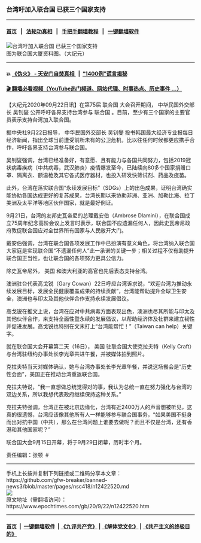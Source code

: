 ### 台湾吁加入联合国 已获三个国家支持
------------------------

#### [首页](https://github.com/gfw-breaker/banned-news3/blob/master/README.md) &nbsp;&nbsp;|&nbsp;&nbsp; [法轮功真相](https://github.com/begood0513/basic/blob/master/README.md)  &nbsp;&nbsp;|&nbsp;&nbsp; [手把手翻墙教程](https://github.com/gfw-breaker/guides/wiki)  &nbsp;&nbsp;|&nbsp;&nbsp; [一键翻墙软件](https://github.com/gfw-breaker/nogfw/blob/master/README.md)  



<div><img alt="台湾吁加入联合国 已获三个国家支持" class="attachment-djy_600_400 size-djy_600_400 wp-post-image" src="https://i.epochtimes.com/assets/uploads/2020/07/0905301900201892-600x400-1.jpg"/>
<div class="caption">
 图为联合国大厦资料图。（大纪元）
</div></div><hr/>

#### 💥 [《伪火》 - 天安门自焚真相 ](http://158.247.195.190:10000/videos/blog/weihuo.html)&nbsp; |&nbsp; [“1400例”谎言揭秘  ](http://158.247.195.190:10000/videos/blog/jiexi1400.html)

#### [ 🎬  翻墙必看视频（YouTube热门频道、网站代理、时事热点、历史事件 ...）](https://github.com/gfw-breaker/links/blob/master/banned.md)

<div><p>
 【大纪元2020年09月22日讯】在第75届
 <ok href="https://www.epochtimes.com/gb/tag/%E8%81%94%E5%90%88%E5%9B%BD.html">
  联合国
 </ok>
 大会召开期间，
 <ok href="https://www.epochtimes.com/gb/tag/%E4%B8%AD%E5%8D%8E%E6%B0%91%E5%9B%BD%E5%A4%96%E4%BA%A4%E9%83%A8%E9%95%BF.html">
  中华民国外交部长
 </ok>
 <ok href="https://www.epochtimes.com/gb/tag/%E5%90%B4%E9%92%8A%E7%87%AE.html">
  吴钊燮
 </ok>
 公开呼吁各界支持台湾参与
 <ok href="https://www.epochtimes.com/gb/tag/%E8%81%94%E5%90%88%E5%9B%BD.html">
  联合国
 </ok>
 。目前，至少有三个国家的主要官员表示支持台湾加入联合国。
</p>
<p>
 据中央社9月22日报导，
 <ok href="https://www.epochtimes.com/gb/tag/%E4%B8%AD%E5%8D%8E%E6%B0%91%E5%9B%BD%E5%A4%96%E4%BA%A4%E9%83%A8%E9%95%BF.html">
  中华民国外交部长
 </ok>
 <ok href="https://www.epochtimes.com/gb/tag/%E5%90%B4%E9%92%8A%E7%87%AE.html">
  吴钊燮
 </ok>
 投书韩国最大经济专业报每日经济新闻，指出全球当前遭受前所未有的公卫危机，比以往任何时候都更应携手合作，呼吁各界支持台湾参与联合国。
</p>
<p>
 吴钊燮强调，台湾已经准备好，有意愿、且有能力与各国共同努力，包括2019冠状病毒疾病（中共病毒，武汉肺炎）疫情爆发至今，已陆续向80多个国家捐赠口罩、隔离衣、额温枪及其它各式医疗器材，也投入研发快筛试剂、药品及疫苗。
</p>
<p>
 此外，台湾在落实联合国“永续发展目标”（SDGs）上的出色成果，证明台湾确实能协助各国达成更好的复苏成果，台湾长期以来协助非洲、亚洲、加勒比海、拉丁美洲及太平洋等地区伙伴国家，就是最好例证。
</p>
<p>
 9月21日，台湾的友邦史瓦帝尼的总理戴安伯（Ambrose Dlamini），在联合国成立75周年纪念高阶会议上发言时表示，联合国不应遗漏任何人，因此史瓦帝尼政府敦促联合国应对全世界所有国家与人民敞开大门。
</p>
<p>
 戴安伯强调，台湾在联合国各项发展工作中已扮演有意义角色，将台湾纳入联合国大家庭是实现联合国“不遗漏任何人”此一承诺的关键一步；相关过程不仅有助提升联合国正当性，也让联合国的各项努力更具公信力。
</p>
<p>
 除史瓦帝尼外，
 <ok href="https://www.epochtimes.com/gb/tag/%E7%BE%8E%E5%9B%BD.html">
  美国
 </ok>
 和澳大利亚的高官也先后表态支持台湾。
</p>
<p>
 澳洲驻台代表高戈锐（Gary Cowan）22日呼应台湾诉求说，“欢迎台湾为推动永续发展目标，发展全民健康覆盖成果的持续贡献”，台湾能帮助提升全球卫生安全，澳洲也与印太及其他伙伴合作支持永续发展倡议。
</p>
<p>
 高戈锐在推文上说，台湾在应对中共病毒方面表现出色，澳洲也尽其所能与印太及其他伙伴合作，来支持全面性暨永续的发展倡议，以帮助经济体及社群来建立韧性并促进发展。高戈锐也特别在文末打上“台湾能帮忙！”（Taiwan can help）关键字。
</p>
<p>
 就在联合国大会开幕第二天（16日），
 <ok href="https://www.epochtimes.com/gb/tag/%E7%BE%8E%E5%9B%BD.html">
  美国
 </ok>
 驻联合国大使克拉夫特（Kelly Craft）与台湾驻纽约办事处长李光章共进午餐，并被媒体拍到照片。
</p>
<p>
 克拉夫特当天对媒体确认，她与台湾办事处长李光章午餐，并说这场餐会是“历史性会面”，美国正在推动台湾重返联合国。
</p>
<p>
 克拉夫特说，“我一直想做总统觉得对的事，我认为总统一直在努力强化与台湾的双边关系，所以我想代表政府继续保持这种关系。”
</p>
<p>
 克拉夫特强调，台湾正在被北京边缘化，台湾有近2400万人的声音想被听见，这真的很遗憾，台湾应该像其他所有人一样能够参与联合国事务，“如果美国不挺身而出对抗中国（中共），那么在台湾问题上谁要去做呢？而且不仅是台湾，还有香港和其他国家呢？”
</p>
<p>
 联合国大会9月15日开幕，将于9月29日闭幕，历时半个月。
</p>
<p>
 责任编辑：张顿 ＃
</p>
</div>
<hr/>
手机上长按并复制下列链接或二维码分享本文章：<br/>
https://github.com/gfw-breaker/banned-news3/blob/master/pages/nsc418/n12422520.md <br/>
<a href='https://github.com/gfw-breaker/banned-news3/blob/master/pages/nsc418/n12422520.md'><img src='https://github.com/gfw-breaker/banned-news3/blob/master/pages/nsc418/n12422520.md.png'/></a> <br/>
原文地址（需翻墙访问）：https://www.epochtimes.com/gb/20/9/22/n12422520.htm


------------------------
#### [首页](https://github.com/gfw-breaker/banned-news3/blob/master/README.md) &nbsp;|&nbsp; [一键翻墙软件](https://github.com/gfw-breaker/nogfw/blob/master/README.md) &nbsp;| [《九评共产党》](https://github.com/gfw-breaker/9ping.md/blob/master/README.md#九评之一评共产党是什么) | [《解体党文化》](https://github.com/gfw-breaker/jtdwh.md/blob/master/README.md) | [《共产主义的终极目的》](https://github.com/gfw-breaker/gczydzjmd.md/blob/master/README.md)


<img src='http://gfw-breaker.win/banned-news3/pages/nsc418/n12422520.md' width='0px' height='0px'/>